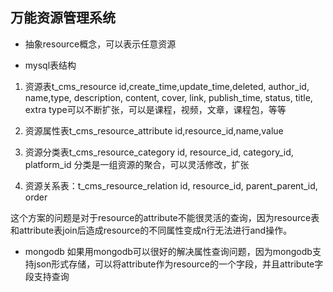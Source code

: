 ## 万能资源管理系统

* 抽象resource概念，可以表示任意资源

* mysql表结构
1. 资源表t_cms_resource
id,create_time,update_time,deleted, author_id, name,type, description, content, cover, link, publish_time, status, title, extra
type可以不断扩张，可以是课程，视频，文章，课程包，等等

2. 资源属性表t_cms_resource_attribute
id,resource_id,name,value

3. 资源分类表t_cms_resource_category
id, resource_id, category_id, platform_id
分类是一组资源的聚合，可以灵活修改，扩张

4. 资源关系表：t_cms_resource_relation
id, resource_id, parent_parent_id, order

这个方案的问题是对于resource的attribute不能很灵活的查询，因为resource表和attribute表join后造成resource的不同属性变成n行无法进行and操作。

* mongodb
如果用mongodb可以很好的解决属性查询问题，因为mongodb支持json形式存储，可以将attribute作为resource的一个字段，并且attribute字段支持查询
